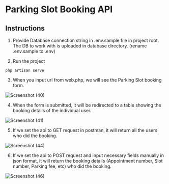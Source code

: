 # Parking Slot Booking API

## Instructions
1. Provide Database connection string in .env.sample file in project root. The DB to work with is uploaded in database directory.
(rename .env.sample to .env)

2. Run the project 
```
php artisan serve
```

3. When you input url from web.php, we will see the Parking Slot booking form.

![Screenshot (40)](https://user-images.githubusercontent.com/44108584/205217364-0caa13fd-477a-43c3-afbc-dbf24c7e02ac.png)

4. When the form is submitted, it will be redirected to a table showing the booking details of the individual user.

![Screenshot (41)](https://user-images.githubusercontent.com/44108584/205217401-57e451a9-394b-4491-9e58-88f3462dfe5e.png)

5. If we set the api to GET request in postman, it will return all the users who did the booking.

![Screenshot (44)](https://user-images.githubusercontent.com/44108584/205217858-d92b152d-0591-47d5-997e-53fcba561d11.png)
 
 6. If we set the api to POST request and input necessary fields manually in json format, it will return the booking details (Appointment number, Slot number, Parking fee, etc) who did the booking.
 
![Screenshot (46)](https://user-images.githubusercontent.com/44108584/205219030-a6bc845c-fe73-436e-9142-1fe3d3bba7a6.png)
